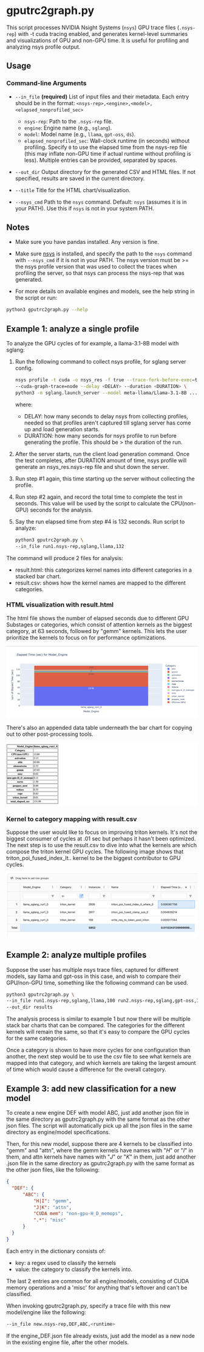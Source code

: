 # gputrc2graph.py

This script processes NVIDIA Nsight Systems (`nsys`) GPU trace files
(`.nsys-rep`) with -t cuda tracing enabled, and generates kernel-level
summaries and visualizations of GPU and non-GPU time. It is useful for
profiling and analyzing nsys profile output.

## Usage

### Command-line Arguments

- `--in_file`
  **(required)**
  List of input files and their metadata. Each entry should be in the format:
  `<nsys-rep>,<engine>,<model>,<elapsed_nonprofiled_sec>`
  - `nsys-rep`: Path to the `.nsys-rep` file.
  - `engine`: Engine name (e.g., `sglang`).
  - `model`: Model name (e.g., `llama`, `gpt-oss`, `ds`).
  - `elapsed_nonprofiled_sec`: Wall-clock runtime (in seconds) without
    profiling. Specify `0` to use the elapsed time from the nsys-rep file
    (this may inflate non-GPU time if actual runtime without profiling is
    less). Multiple entries can be provided, separated by spaces.

- `--out_dir`
  Output directory for the generated CSV and HTML files.
  If not specified, results are saved in the current directory.

- `--title`
  Title for the HTML chart/visualization.

- `--nsys_cmd`
  Path to the `nsys` command.
  Default: `nsys` (assumes it is in your PATH).
  Use this if `nsys` is not in your system PATH.

## Notes

- Make sure you have pandas installed. Any version is fine.
- Make sure [nsys](https://developer.nvidia.com/nsight-systems/get-started) is
installed, and specify the path to the `nsys` command with `--nsys_cmd` if it
 is not in your PATH. The nsys version must be >= the nsys profile version that
 was used to collect the traces when profiling the server, so that nsys can
 process the nsys-rep that was generated.

- For more details on available engines and models, see the help string in
  the script or run:

```bash
python3 gputrc2graph.py --help
```

## Example 1: analyze a single profile

To analyze the GPU cycles of for example, a llama-3.1-8B model with sglang:

1. Run the following command to collect nsys profile, for sglang server config.

   ```bash
   nsys profile -t cuda -o nsys_res -f true --trace-fork-before-exec=true \
   --cuda-graph-trace=node --delay <DELAY> --duration <DURATION> \
   python3 -m sglang.launch_server --model meta-llama/Llama-3.1-8B ...
   ```

   where:

   - DELAY: how many seconds to delay nsys from collecting profiles, needed so
     that profiles aren't captured till sglang server has come up and load
     generation starts.
   - DURATION: how many seconds for nsys profile to run before generating the
     profile. This should be > the duration of the run.
2. After the server starts, run the client load generation command. Once the
test completes, after DURATION amount of time, nsys profile will generate an
nsys_res.nsys-rep file and shut down the server.

3. Run step #1 again, this time starting up the server without collecting the
profile.

4. Run step #2 again, and record the total time to complete the test in
seconds. This value will be used by the script to calculate the
   CPU(non-GPU) seconds for the analysis.

5. Say the run elapsed time from step #4 is 132 seconds. Run script to
   analyze:

   ```bash
   python3 gputrc2graph.py \
   --in_file run1.nsys-rep,sglang,llama,132
   ```

The command will produce 2 files for analysis:

- result.html: this categorizes kernel names into different categories in a
  stacked bar chart.
- result.csv: shows how the kernel names are mapped to the different
  categories.

### HTML visualization with result.html

The html file shows the number of elapsed seconds due to different GPU
Substages or categories, which consist of attention kernels as the biggest
category, at 63 seconds, followed by "gemm" kernels. This lets the user
prioritize the kernels to focus on for performance optimizations.

![Example GPU Trace Visualization](images/html.png)

There's also an appended data table underneath the bar chart for copying out to
 other post-processing tools.

![Example GPU Trace Visualization Table](images/html_tbl.png)

### Kernel to category mapping with result.csv

Suppose the user would like to focus on improving triton kernels. It's not the
biggest consumer of cycles at .01 sec but perhaps it hasn't been optimized.
The next step is to use the result.csv to dive into what the kernels are which
compose the triton kernel GPU cycles. The following image shows that
triton_poi_fused_index_lt.. kernel to be the biggest contributor to GPU cycles.

![Example GPU Trace csv](images/csv.png)

## Example 2: analyze multiple profiles

Suppose the user has multiple nsys trace files, captured for different models,
say llama and gpt-oss in this case, and wish to compare their GPU/non-GPU
time, something like the following command can be used.

```bash
python3 gputrc2graph.py \
--in_file run1.nsys-rep,sglang,llama,100 run2.nsys-rep,sglang,gpt-oss,102 \
--out_dir results
```

The analysis process is similar to example 1 but now there will be multiple
stack bar charts that can be compared.  The categories for the different
kernels will remain the same, so that it's easy to compare the GPU cycles for
the same categories.

Once a category is shown to have more cycles for one configuration than
another, the next step would be to use the csv file to see what kernels are
mapped into that category, and which kernels are taking the largest amount of
time which would cause a difference for the overall category.

## Example 3: add new classification for a new model

To create a new engine DEF with model ABC, just add another json file in the same directory as
gputrc2graph.py with the same format as the other json files. The script will automatically pick up all the json files in the same directory as engine/model specifications.

Then, for this new model, suppose there are 4 kernels to be classified into
"gemm" and "attn", where the gemm kernels have names with "*H*" or "*I*" in
them, and attn kernels have names with "*J*" or "*K*" in them, just add another
 .json file in the same directory as gputrc2graph.py with the same format as
 the other json files, like the following:

```json
{
  "DEF": {
      "ABC": {
          "H|I": "gemm",
          "J|K": "attn",
          "CUDA mem": "non-gpu-H_D_memops",
          ".*": "misc"
      }
  }
}
```

Each entry in the dictionary consists of:

- key: a regex used to classify the kernels
- value: the category to classify the kernels into.

The last 2 entries are common for all engine/models, consisting of CUDA memory
operations and a 'misc' for anything that's leftover and can't be classified.

When invoking gputrc2graph.py, specify a trace file with this new model/engine
like the following:

```bash
--in_file new.nsys-rep,DEF,ABC,<runtime>
```

If the engine_DEF.json file already exists, just add the model as a new node in
 the existing engine file, after the other models.
